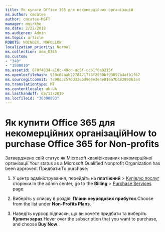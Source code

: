 ```yaml
---
title: Як купити Office 365 для некомерційних організацій
ms.author: cmcatee
author: cmcatee-MSFT
manager: mnirkhe
ms.date: 2/22/2018
ms.audience: Admin
ms.topic: article
ROBOTS: NOINDEX, NOFOLLOW
localization_priority: Normal
ms.collection: Adm_O365
ms.custom:
- "340"
- "1500010"
ms.assetid: 870f4834-a10c-49cd-ac5f-ccb1f0a9215f
ms.openlocfilehash: 930c64aab2278471776f2530bf93892b4afb1f67
ms.sourcegitcommit: 7c90dcc570d32ebd968e3e4e816a7b482890b3a4
ms.translationtype: MT
ms.contentlocale: uk-UA
ms.lasthandoff: 08/13/2019
ms.locfileid: "36390893"
---
```

# <a name="how-to-purchase-office-365-for-non-profits"></a><span data-ttu-id="c05f8-102">Як купити Office 365 для некомерційних організацій</span><span class="sxs-lookup"><span data-stu-id="c05f8-102">How to purchase Office 365 for Non-profits</span></span>

<span data-ttu-id="c05f8-103">Затверджено свій статус як Microsoft кваліфікованих некомерційної організації.</span><span class="sxs-lookup"><span data-stu-id="c05f8-103">Your status as a Microsoft Qualified Nonprofit Organization has been approved.</span></span> <span data-ttu-id="c05f8-104">Придбати:</span><span class="sxs-lookup"><span data-stu-id="c05f8-104">To purchase:</span></span>
  
1. <span data-ttu-id="c05f8-105">У центр адміністрування, перейдіть на **платіжний** \> [Купівлю послуг](https://go.microsoft.com/fwlink/p/?linkid=868433) сторінки.</span><span class="sxs-lookup"><span data-stu-id="c05f8-105">In the admin center, go to the **Billing** \> [Purchase Services](https://go.microsoft.com/fwlink/p/?linkid=868433) page.</span></span>

2. <span data-ttu-id="c05f8-106">Виберіть у списку в розділі **Плани неурядових прибуток**.</span><span class="sxs-lookup"><span data-stu-id="c05f8-106">Choose from the list under **Non-Profits Plans**.</span></span>

3. <span data-ttu-id="c05f8-107">Наведіть курсор підписки, що ви хочете придбати та виберіть **Купити зараз**.</span><span class="sxs-lookup"><span data-stu-id="c05f8-107">Hover over the subscription that you want to purchase, and choose **Buy Now**.</span></span>